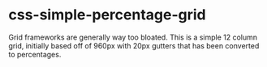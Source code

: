 css-simple-percentage-grid
==========================

Grid frameworks are generally way too bloated. This is a simple 12 column grid, initially based off of 960px with 20px gutters that has been converted to percentages.
